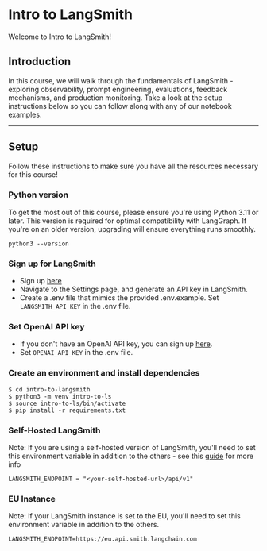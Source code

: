 # Intro to LangSmith

Welcome to Intro to LangSmith!

## Introduction
In this course, we will walk through the fundamentals of LangSmith - exploring observability, prompt engineering, evaluations, feedback mechanisms, and production monitoring. Take a look at the setup instructions below so you can follow along with any of our notebook examples.

---

## Setup
Follow these instructions to make sure you have all the resources necessary for this course!

### Python version

To get the most out of this course, please ensure you're using Python 3.11 or later. 
This version is required for optimal compatibility with LangGraph. If you're on an older version, 
upgrading will ensure everything runs smoothly.
```
python3 --version
```

### Sign up for LangSmith
* Sign up [here](https://smith.langchain.com/) 
* Navigate to the Settings page, and generate an API key in LangSmith.
* Create a .env file that mimics the provided .env.example. Set `LANGSMITH_API_KEY` in the .env file.

### Set OpenAI API key
* If you don't have an OpenAI API key, you can sign up [here](https://openai.com/index/openai-api/).
* Set `OPENAI_API_KEY` in the .env file.

### Create an environment and install dependencies
```
$ cd intro-to-langsmith
$ python3 -m venv intro-to-ls
$ source intro-to-ls/bin/activate
$ pip install -r requirements.txt
```

### Self-Hosted LangSmith
Note: If you are using a self-hosted version of LangSmith, you'll need to set this environment variable in addition to the others - see this [guide](https://docs.smith.langchain.com/self_hosting/usage) for more info
```
LANGSMITH_ENDPOINT = "<your-self-hosted-url>/api/v1"
```
### EU Instance
Note: If your LangSmith instance is set to the EU, you'll need to set this environment variable in addition to the others.
```
LANGSMITH_ENDPOINT=https://eu.api.smith.langchain.com
```